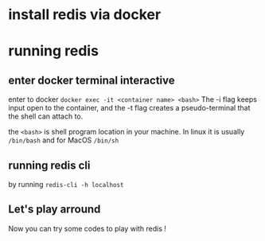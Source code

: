 # install redis via docker


# running redis

## enter docker terminal interactive

enter to docker `docker exec -it <container name> <bash>` The -i flag keeps input open to the container, and the -t flag creates a pseudo-terminal that the shell can attach to. 

the `<bash>` is shell program location in your machine. In linux it is usually `/bin/bash` and for MacOS `/bin/sh`

## running redis cli

by running `redis-cli -h localhost`

## Let's play arround

Now you can try some codes to play with redis !

